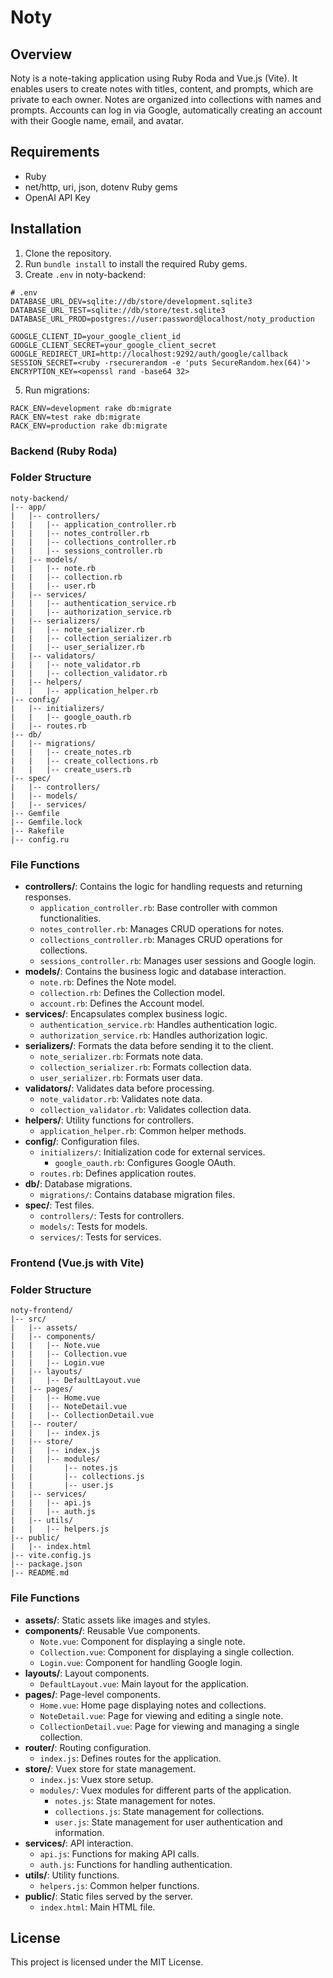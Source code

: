 # Noty

## Overview
Noty is a note-taking application using Ruby Roda and Vue.js (Vite). It enables users to create notes with titles, content, and prompts, which are private to each owner. Notes are organized into collections with names and prompts. Accounts can log in via Google, automatically creating an account with their Google name, email, and avatar.

## Requirements
- Ruby
- net/http, uri, json, dotenv Ruby gems
- OpenAI API Key

## Installation
1. Clone the repository.
3. Run `bundle install` to install the required Ruby gems.
4. Create `.env` in noty-backend:
```
# .env
DATABASE_URL_DEV=sqlite://db/store/development.sqlite3
DATABASE_URL_TEST=sqlite://db/store/test.sqlite3
DATABASE_URL_PROD=postgres://user:password@localhost/noty_production

GOOGLE_CLIENT_ID=your_google_client_id
GOOGLE_CLIENT_SECRET=your_google_client_secret
GOOGLE_REDIRECT_URI=http://localhost:9292/auth/google/callback
SESSION_SECRET=<ruby -rsecurerandom -e 'puts SecureRandom.hex(64)'>
ENCRYPTION_KEY=<openssl rand -base64 32>

```

5. Run migrations:
```
RACK_ENV=development rake db:migrate
RACK_ENV=test rake db:migrate
RACK_ENV=production rake db:migrate
```


### Backend (Ruby Roda)

### Folder Structure

```
noty-backend/
|-- app/
|   |-- controllers/
|   |   |-- application_controller.rb
|   |   |-- notes_controller.rb
|   |   |-- collections_controller.rb
|   |   |-- sessions_controller.rb
|   |-- models/
|   |   |-- note.rb
|   |   |-- collection.rb
|   |   |-- user.rb
|   |-- services/
|   |   |-- authentication_service.rb
|   |   |-- authorization_service.rb
|   |-- serializers/
|   |   |-- note_serializer.rb
|   |   |-- collection_serializer.rb
|   |   |-- user_serializer.rb
|   |-- validators/
|   |   |-- note_validator.rb
|   |   |-- collection_validator.rb
|   |-- helpers/
|   |   |-- application_helper.rb
|-- config/
|   |-- initializers/
|   |   |-- google_oauth.rb
|   |-- routes.rb
|-- db/
|   |-- migrations/
|   |   |-- create_notes.rb
|   |   |-- create_collections.rb
|   |   |-- create_users.rb
|-- spec/
|   |-- controllers/
|   |-- models/
|   |-- services/
|-- Gemfile
|-- Gemfile.lock
|-- Rakefile
|-- config.ru

```

### File Functions

- **controllers/**: Contains the logic for handling requests and returning responses.
    - `application_controller.rb`: Base controller with common functionalities.
    - `notes_controller.rb`: Manages CRUD operations for notes.
    - `collections_controller.rb`: Manages CRUD operations for collections.
    - `sessions_controller.rb`: Manages user sessions and Google login.
- **models/**: Contains the business logic and database interaction.
    - `note.rb`: Defines the Note model.
    - `collection.rb`: Defines the Collection model.
    - `account.rb`: Defines the Account model.
- **services/**: Encapsulates complex business logic.
    - `authentication_service.rb`: Handles authentication logic.
    - `authorization_service.rb`: Handles authorization logic.
- **serializers/**: Formats the data before sending it to the client.
    - `note_serializer.rb`: Formats note data.
    - `collection_serializer.rb`: Formats collection data.
    - `user_serializer.rb`: Formats user data.
- **validators/**: Validates data before processing.
    - `note_validator.rb`: Validates note data.
    - `collection_validator.rb`: Validates collection data.
- **helpers/**: Utility functions for controllers.
    - `application_helper.rb`: Common helper methods.
- **config/**: Configuration files.
    - `initializers/`: Initialization code for external services.
        - `google_oauth.rb`: Configures Google OAuth.
    - `routes.rb`: Defines application routes.
- **db/**: Database migrations.
    - `migrations/`: Contains database migration files.
- **spec/**: Test files.
    - `controllers/`: Tests for controllers.
    - `models/`: Tests for models.
    - `services/`: Tests for services.

### Frontend (Vue.js with Vite)

### Folder Structure

```
noty-frontend/
|-- src/
|   |-- assets/
|   |-- components/
|   |   |-- Note.vue
|   |   |-- Collection.vue
|   |   |-- Login.vue
|   |-- layouts/
|   |   |-- DefaultLayout.vue
|   |-- pages/
|   |   |-- Home.vue
|   |   |-- NoteDetail.vue
|   |   |-- CollectionDetail.vue
|   |-- router/
|   |   |-- index.js
|   |-- store/
|   |   |-- index.js
|   |   |-- modules/
|   |       |-- notes.js
|   |       |-- collections.js
|   |       |-- user.js
|   |-- services/
|   |   |-- api.js
|   |   |-- auth.js
|   |-- utils/
|   |   |-- helpers.js
|-- public/
|   |-- index.html
|-- vite.config.js
|-- package.json
|-- README.md

```

### File Functions

- **assets/**: Static assets like images and styles.
- **components/**: Reusable Vue components.
    - `Note.vue`: Component for displaying a single note.
    - `Collection.vue`: Component for displaying a single collection.
    - `Login.vue`: Component for handling Google login.
- **layouts/**: Layout components.
    - `DefaultLayout.vue`: Main layout for the application.
- **pages/**: Page-level components.
    - `Home.vue`: Home page displaying notes and collections.
    - `NoteDetail.vue`: Page for viewing and editing a single note.
    - `CollectionDetail.vue`: Page for viewing and managing a single collection.
- **router/**: Routing configuration.
    - `index.js`: Defines routes for the application.
- **store/**: Vuex store for state management.
    - `index.js`: Vuex store setup.
    - `modules/`: Vuex modules for different parts of the application.
        - `notes.js`: State management for notes.
        - `collections.js`: State management for collections.
        - `user.js`: State management for user authentication and information.
- **services/**: API interaction.
    - `api.js`: Functions for making API calls.
    - `auth.js`: Functions for handling authentication.
- **utils/**: Utility functions.
    - `helpers.js`: Common helper functions.
- **public/**: Static files served by the server.
    - `index.html`: Main HTML file.

## License
This project is licensed under the MIT License.

